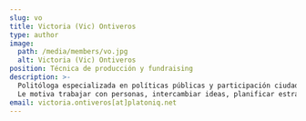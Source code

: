```yaml
---
slug: vo
title: Victoria (Vic) Ontiveros
type: author
image:
  path: /media/members/vo.jpg
  alt: Victoria (Vic) Ontiveros
position: Técnica de producción y fundraising
description: >-
  Politóloga especializada en políticas públicas y participación ciudadana. En Platoniq acompaña el diseño y la gestión de proyectos sociales, y elabora propuestas de financiación para hacerlos sostenibles.
  Le motiva trabajar con personas, intercambiar ideas, planificar estrategias y explorar metodologías para la innovación social. Siempre en búsqueda de promover la inclusión y reducir desigualdades desde una perspectiva  interseccional.
email: victoria.ontiveros[at]platoniq.net
---
```

